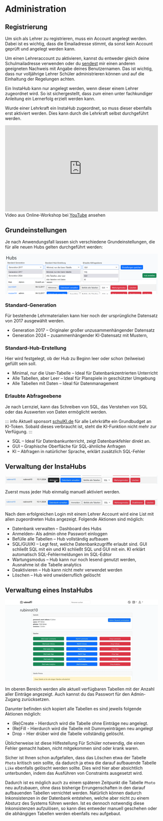 # Administration

## Registrierung

Um sich als Lehrer zu registrieren, muss ein Account angelegt werden. Dabei ist es wichtig, dass die Emailadresse stimmt, da sonst kein Account geprüft und angelegt werden kann. 

Um einen Lehreraccount zu aktivieren, kannst du entweder gleich deine Schulmailadresse verwenden oder du [sendest](https://wi-wissen.de/contact.php) mir einen anderen geeigneten Nachweis mit Angabe deines Benutzernamen. Das ist wichtig, dass nur volljährige Lehrer Schüler administrieren können und auf die Einhaltung der Regelungen achten.

Ein InstaHub kann nur angelegt werden, wenn dieser einem Lehrer zugeordnet wird. So ist sichergestellt, dass zum einen unter fachkundiger Anleitung ein Lernerfolg erzielt werden kann. 

Wurde einer Lehrkraft ein InstaHub zugeordnet, so muss dieser ebenfalls erst aktiviert werden. Dies kann durch die Lehrkraft selbst durchgeführt werden.

<div class="player-schule" style="max-width: 1280px; margin: 0 auto;">
  <iframe
  src="https://player.schule/youtube/TKf7slf2K2M?embed=1"
  style="width:100%; aspect-ratio: 1280/720"
  frameborder="0" allow="autoplay; fullscreen; picture-in-picture" allowfullscreen allowTransparency
  ></iframe>
</div>

<figcaption>Video aus Online-Workshop bei <a href="https://youtu.be/TKf7slf2K2M">YouTube</a> ansehen </figcaption>

## Grundeinstellungen

Je nach Anwendungsfall lassen sich verschiedene Grundeinstellungen, die für alle neuen Hubs gelten durchgeführt werden:

![InstaHub Einstellungen](img/instahub-settings.png)

### Standard-Generation

Für bestehende Lehrmaterialien kann hier noch der ursprüngliche Datensatz von 2017 ausgewählt werden.

* Generation 2017 – Originaler großer unzusammenhängender Datensatz
* Generation 2024 – zusammenhängender KI-Datensatz mit Mustern, 

### Standard-Hub-Erstellung

Hier wird festgelegt, ob der Hub zu Beginn leer oder schon (teilweise) gefüllt sein soll.

* Minimal, nur die User-Tabelle – Ideal für Datenbankzentrierten Unterricht
* Alle Tabellen, aber Leer – Ideal für Planspiele in geschützter Umgebung 
* Alle Tabellen mit Daten – Ideal für Datenmanagement

### Erlaubte Abfrageebene

Je nach Lernziel, kann das Schreiben von SQL, das Verstehen von SQL oder das Auswerten von Daten ermöglicht werden.

::: info
Aktuell sponsort [schulKI.de](https://schulki.de/) für alle Lehrkräfte ein Grundbudget an KI-Token. Sobald dieses verbraucht ist, steht die KI-Funktion nicht mehr zur Verfügung.
:::

* SQL – Ideal für Datenbankunterricht, zeigt Datenbankfehler direkt an.
* GUI – Graphische Oberfläche für SQL-ähnliche Anfragen
* KI – Abfragen in natürlicher Sprache, erklärt zusätzlich SQL-Fehler


## Verwaltung der InstaHubs

![hubs](img/hub-activation.webp)

Zuerst muss jeder Hub einmalig manuell aktiviert werden.

![hubs](img/hub-settings.webp)

Nach dem erfolgreichen Login mit einem Lehrer Account wird eine List mit allen zugeordneten Hubs angezeigt. Folgende Aktionen sind möglich:

* Datenbank verwalten – Dashboard des Hubs
* Anmelden– Als admin ohne Passwort einloggen
* Befülle alle Tabellen – Hub vollständig aufbauen
* SQL/GUI/KI – Legt fest, welche Datenbankzugriffe erlaubt sind. GUI schließt SQL mit ein und KI schließt SQL und GUI mit ein. KI erklärt automatisch SQL-Fehlermeldungen im SQL-Editor 
* Wartungsmodus – Hub kann nur noch lesend genutzt werden, Ausnahme ist die Tabelle analytics
* Deaktivieren – Hub kann nicht mehr verwendet werden
* Löschen – Hub wird unwiderruflich gelöscht

## Verwaltung eines InstaHubs

![InstaHub Admin](img/hubadmin.webp)

Im oberen Bereich werden alle aktuell verfügbaren Tabellen mit der Anzahl aller Einträge angezeigt. Auch kannst du das Passwort für den Admin-Zugang zurücksetzen.

Darunter befinden sich kopiert alle Tabellen es sind jeweils folgende Aktionen möglich:

* (Re)Create - Hierdurch wird die Tabelle ohne Einträge neu angelegt.
* (Re)Fill - Hierdurch wird die Tabelle mit Dummyeinträgen neu angelegt
* Drop - Hier drüber wird die Tabelle vollständig gelöscht.

Üblicherweise ist diese Hilfestellung Für Schüler notwendig, die einen Fehler gemacht haben, nicht mitgekommen sind oder krank waren.

Sicher ist Ihnen schon aufgefallen, dass das Löschen etwa der Tabelle `Photo` kritisch sein sollte, da dadurch ja etwa die darauf aufbauende Tabelle `Like` ebenfalls gelöscht werden sollte. Dies wird hier aber absichtlich unterbunden, indem das Ausführen von Constraints ausgesetzt wird. 

Dadurch ist es möglich auch zu einem späteren Zeitpunkt die Tabelle `Photo` neu aufzubauen, ohne dass bisherige Errungenschaften in den darauf aufbauenden Tabellen vernichtet werden. Natürlich können dadurch Inkonsistenzen in der Datenbank entstehen, welche aber nicht zu einem Absturz des Systems führen werden. Ist es dennoch notwendig diese Inkonsistenzen aufzulösen, so kann dies entweder manuell geschehen oder die abhängigen Tabellen werden ebenfalls neu aufgebaut.







